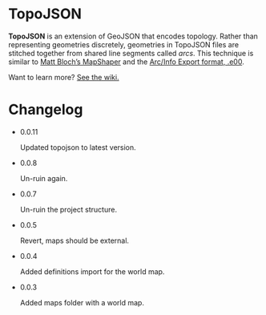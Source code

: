 # TopoJSON

**TopoJSON** is an extension of GeoJSON that encodes topology. Rather than representing geometries discretely, geometries in TopoJSON files are stitched together from shared line segments called *arcs*. This technique is similar to [Matt Bloch’s MapShaper](http://www.cartogis.org/docs/proceedings/2006/bloch_harrower.pdf
) and the [Arc/Info Export format, .e00](http://indiemaps.com/blog/2009/02/e00parser-an-actionscript-3-parser-for-the-arcinfo-export-topological-gis-format/).

Want to learn more? [See the wiki.](https://github.com/mbostock/topojson/wiki)

# Changelog

* 0.0.11

    Updated topojson to latest version.
* 0.0.8

    Un-ruin again.
* 0.0.7

    Un-ruin the project structure.
* 0.0.5

    Revert, maps should be external.
* 0.0.4

    Added definitions import for the world map.
* 0.0.3

    Added maps folder with a world map.